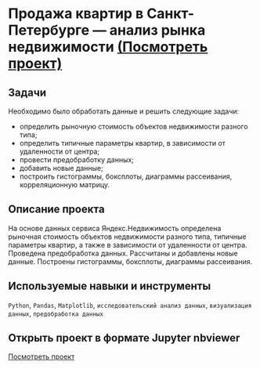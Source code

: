 # Продажа квартир в Санкт-Петербурге — анализ рынка недвижимости [(Посмотреть проект)](https://nbviewer.org/github/BulyginV/Yandex_Data_Analyst/blob/main/02.%20%D0%90%D0%BD%D0%B0%D0%BB%D0%B8%D0%B7%20%D0%B4%D0%B0%D0%BD%D0%BD%D1%8B%D1%85%20%28EDA%29/02_real_estate.ipynb)

## Задачи
Необходимо было обработать данные и решить следующие задачи:
* определить рыночную стоимость объектов недвижимости разного типа;
* определить типичные параметры квартир, в зависимости от удаленности от центра;
* провести предобработку данных;
* добавить новые данные;
* построить гистограммы, боксплоты, диаграммы рассеивания, корреляционную матрицу.

## Описание проекта
На основе данных сервиса Яндекс.Недвижимость определена рыночная стоимость объектов недвижимости разного типа, типичные параметры квартир, а также в зависимости от удаленности от центра. Проведена предобработка данных. Рассчитаны и добавлены новые данные. Построены гистограммы, боксплоты, диаграммы рассеивания.

## Используемые навыки и инструменты
`Python`, `Pandas`, `Matplotlib`, `исследовательский анализ данных`, `визуализация данных`, `предобработка данных`

## Открыть проект в формате Jupyter nbviewer
[Посмотреть проект](https://nbviewer.org/github/BulyginV/Yandex_Data_Analyst/blob/main/02.%20%D0%90%D0%BD%D0%B0%D0%BB%D0%B8%D0%B7%20%D0%B4%D0%B0%D0%BD%D0%BD%D1%8B%D1%85%20%28EDA%29/02_real_estate.ipynb)
